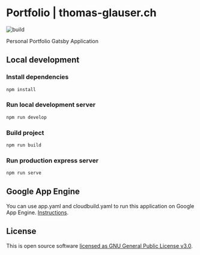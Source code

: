 # Portfolio | thomas-glauser.ch

![build](https://github.com/AUThomasCH/personal-website/workflows/build/badge.svg)

Personal Portfolio Gatsby Application

## Local development

### Install dependencies

```sh
npm install
```

### Run local development server

```sh
npm run develop
```

### Build project

```sh
npm run build
```

### Run production express server

```sh
npm run serve
```

## Google App Engine

You can use app.yaml and cloudbuild.yaml to run this application on Google App Engine.
[Instructions](https://cloud.google.com/appengine/docs/standard/nodejs).

## License

This is open source software
[licensed as GNU General Public License v3.0](https://www.gnu.org/licenses/gpl-3.0.en.html).
